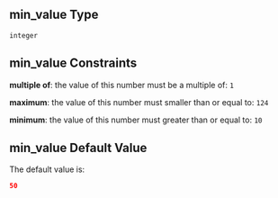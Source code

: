 ## min\_value Type

`integer`

## min\_value Constraints

**multiple of**: the value of this number must be a multiple of: `1`

**maximum**: the value of this number must smaller than or equal to: `124`

**minimum**: the value of this number must greater than or equal to: `10`

## min\_value Default Value

The default value is:

```json
50
```

